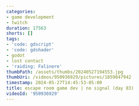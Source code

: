 ```yaml
---
categories:
- game development
- twitch
duration: 17563
shorts: []
tags:
- 'code: gdscript'
- 'code: gdshader'
- godot
- lost contact
- 'raiding: Falinere'
thumbPath: /assets/thumbs/20240527194553.jpg
thumbUri: /videos/950936929/pictures/1859847942
timestamp: 2024-05-27T14:45:53-05:00
title: escape room game dev | no signal (day 83)
videoId: '950936929'
---
```

